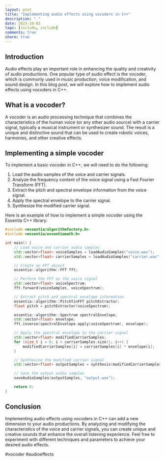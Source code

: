 ```yaml
---
layout: post
title: "Implementing audio effects using vocoders in C++"
description: " "
date: 2023-10-03
tags: [include, include]
comments: true
share: true
---
```


## Introduction

Audio effects play an important role in enhancing the quality and creativity of audio productions. One popular type of audio effect is the vocoder, which is commonly used in music production, voice modification, and sound design. In this blog post, we will explore how to implement audio effects using vocoders in C++.

## What is a vocoder?

A vocoder is an audio processing technique that combines the characteristics of the human voice (or any other audio source) with a carrier signal, typically a musical instrument or synthesizer sound. The result is a unique and distinctive sound that can be used to create robotic voices, harmonies, and other creative effects.

## Implementing a simple vocoder

To implement a basic vocoder in C++, we will need to do the following:

1. Load the audio samples of the voice and carrier signals.
2. Analyze the frequency content of the voice signal using a Fast Fourier Transform (FFT).
3. Extract the pitch and spectral envelope information from the voice signal.
4. Apply the spectral envelope to the carrier signal.
5. Synthesize the modified carrier signal.

Here is an example of how to implement a simple vocoder using the Essentia C++ library:

```cpp
#include <essentia/algorithmfactory.h>
#include <essentia/essentiamath.h>

int main() {
    // Load voice and carrier audio samples
    std::vector<float> voiceSamples = loadAudioSamples("voice.wav");
    std::vector<float> carrierSamples = loadAudioSamples("carrier.wav");

    // Create an FFT object
    essentia::algorithm::FFT fft;

    // Perform the FFT on the voice signal
    std::vector<float> voiceSpectrum;
    fft.forward(voiceSamples, voiceSpectrum);

    // Extract pitch and spectral envelope information
    essentia::algorithm::PitchYinFFT pitchExtractor;
    float pitch = pitchExtractor(voiceSpectrum);

    essentia::algorithm::Spectrum spectralEnvelope;
    std::vector<float> envelope;
    fft.inverse(spectralEnvelope.apply(voiceSpectrum), envelope);

    // Apply the spectral envelope to the carrier signal
    std::vector<float> modifiedCarrierSamples;
    for (size_t i = 0; i < carrierSamples.size(); i++) {
        modifiedCarrierSamples[i] = carrierSamples[i] * envelope[i];
    }

    // Synthesize the modified carrier signal
    std::vector<float> outputSamples = synthesis(modifiedCarrierSamples, pitch);

    // Save the output audio samples
    saveAudioSamples(outputSamples, "output.wav");

    return 0;
}
```

## Conclusion

Implementing audio effects using vocoders in C++ can add a new dimension to your audio productions. By analyzing and modifying the characteristics of the voice and carrier signals, you can create unique and creative sounds that enhance the overall listening experience. Feel free to experiment with different techniques and parameters to achieve your desired audio effects.

#vocoder #audioeffects